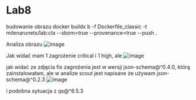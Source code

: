 # Lab8
budowanie obrazu
docker buildx b -f Dockerfile_classic -t milenarunets/lab:cla --sbom=true --provenance=true --push .

Analiza obrazu 
![image](https://github.com/Indrawi1/Lab8/assets/98088474/2b4e2a32-0b7d-4796-9a27-d1dfee99efb3)

Jak widać mam 1 zagrożenie critical i 1 high, ale 
![image](https://github.com/Indrawi1/Lab8/assets/98088474/0dea7db6-564a-4c6e-95c6-0bc8c15cb5b5)

jak widać ze zdjęcia fix zagrożenia jest w wersji json-schema@^0.4.0, którą zainstalowałam, ale w analize scout jest napisane że używam json-schema@^0.2.3
![image](https://github.com/Indrawi1/Lab8/assets/98088474/bd1dbbdb-e6e7-429f-8456-afbc56c99e6c)

i podobna sytuacja z qs@^6.5.3



